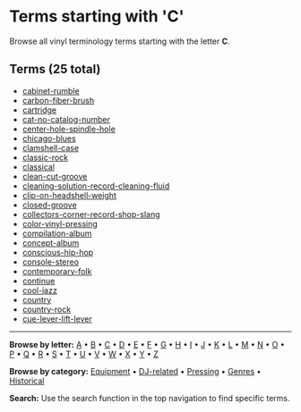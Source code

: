 # Terms starting with 'C'

Browse all vinyl terminology terms starting with the letter **C**.

## Terms (25 total)

- [cabinet-rumble](../terms/c/cabinet-rumble.md)
- [carbon-fiber-brush](../terms/c/carbon-fiber-brush.md)
- [cartridge](../terms/c/cartridge.md)
- [cat-no-catalog-number](../terms/c/cat-no-catalog-number.md)
- [center-hole-spindle-hole](../terms/c/center-hole-spindle-hole.md)
- [chicago-blues](../terms/c/chicago-blues.md)
- [clamshell-case](../terms/c/clamshell-case.md)
- [classic-rock](../terms/c/classic-rock.md)
- [classical](../terms/c/classical.md)
- [clean-cut-groove](../terms/c/clean-cut-groove.md)
- [cleaning-solution-record-cleaning-fluid](../terms/c/cleaning-solution-record-cleaning-fluid.md)
- [clip-on-headshell-weight](../terms/c/clip-on-headshell-weight.md)
- [closed-groove](../terms/c/closed-groove.md)
- [collectors-corner-record-shop-slang](../terms/c/collectors-corner-record-shop-slang.md)
- [color-vinyl-pressing](../terms/c/color-vinyl-pressing.md)
- [compilation-album](../terms/c/compilation-album.md)
- [concept-album](../terms/c/concept-album.md)
- [conscious-hip-hop](../terms/c/conscious-hip-hop.md)
- [console-stereo](../terms/c/console-stereo.md)
- [contemporary-folk](../terms/c/contemporary-folk.md)
- [continue](../terms/c/continue.md)
- [cool-jazz](../terms/c/cool-jazz.md)
- [country](../terms/c/country.md)
- [country-rock](../terms/c/country-rock.md)
- [cue-lever-lift-lever](../terms/c/cue-lever-lift-lever.md)


---

**Browse by letter:** [A](a.md) • [B](b.md) • [C](c.md) • [D](d.md) • [E](e.md) • [F](f.md) • [G](g.md) • [H](h.md) • [I](i.md) • [J](j.md) • [K](k.md) • [L](l.md) • [M](m.md) • [N](n.md) • [O](o.md) • [P](p.md) • [Q](q.md) • [R](r.md) • [S](s.md) • [T](t.md) • [U](u.md) • [V](v.md) • [W](w.md) • [X](x.md) • [Y](y.md) • [Z](z.md)

**Browse by category:** [Equipment](../tags/equipment.md) • [DJ-related](../tags/dj-related.md) • [Pressing](../tags/pressing.md) • [Genres](../tags/genres.md) • [Historical](../tags/historical.md)

**Search:** Use the search function in the top navigation to find specific terms.
